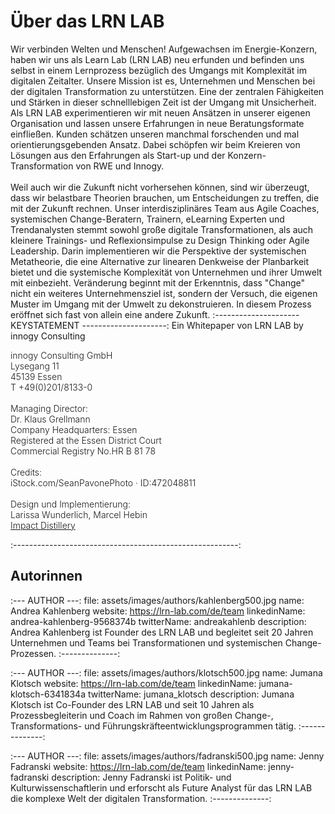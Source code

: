 # Über das LRN LAB

Wir verbinden Welten und Menschen! Aufgewachsen im Energie-Konzern, haben wir uns als Learn Lab (LRN LAB) neu erfunden und befinden uns selbst in einem Lernprozess bezüglich des Umgangs mit Komplexität im digitalen Zeitalter. Unsere Mission ist es, Unternehmen und Menschen bei der digitalen Transformation zu unterstützen. Eine der zentralen Fähigkeiten und Stärken in dieser schnelllebigen Zeit ist der Umgang mit Unsicherheit. Als LRN LAB experimentieren wir mit neuen Ansätzen in unserer eigenen Organisation und lassen unsere Erfahrungen in neue Beratungsformate einfließen. Kunden schätzen unseren manchmal forschenden und mal orientierungsgebenden Ansatz. Dabei schöpfen wir beim Kreieren von Lösungen aus den Erfahrungen als Start-up und der Konzern-Transformation von RWE und Innogy.<br><br>Weil auch wir die Zukunft nicht vorhersehen können, sind wir überzeugt, dass wir belastbare Theorien brauchen, um Entscheidungen zu treffen, die mit der Zukunft rechnen. Unser interdisziplinäres Team aus Agile Coaches, systemischen Change-Beratern, Trainern, eLearning Experten und Trendanalysten stemmt sowohl große digitale Transformationen, als auch kleinere Trainings- und Reflexionsimpulse zu Design Thinking oder Agile Leadership. Darin implementieren wir die Perspektive der systemischen Metatheorie, die eine Alternative zur linearen Denkweise der Planbarkeit bietet und die systemische Komplexität von Unternehmen und ihrer Umwelt mit einbezieht. Veränderung beginnt mit der Erkenntnis, dass "Change" nicht ein weiteres Unternehmensziel ist, sondern der Versuch, die eigenen Muster im Umgang mit der Umwelt zu dekonstruieren. In diesem Prozess eröffnet sich fast von allein eine andere Zukunft.
:--------------------- KEYSTATEMENT ---------------------:
Ein Whitepaper von LRN LAB by innogy Consulting
<p style="font-weight: 300">
innogy Consulting GmbH<br/>
Lysegang 11<br/>
45139 Essen<br/>
T +49(0)201/8133-0<br/><br/>
Managing Director:<br/>
Dr. Klaus Grellmann<br/>
Company Headquarters: Essen<br/>
Registered at the Essen District Court<br/>
Commercial Registry No.HR B 81 78<br/><br/>
Credits:<br/>iStock.com/SeanPavonePhoto · ID:472048811<br/><br/>
Design und Implementierung:<br/>
Larissa Wunderlich, Marcel Hebin<br/>
<a href="http://www.impactdistillery.com">Impact Distillery</a>
</p>
:--------------------------------------------------------:

## Autorinnen 

:--- AUTHOR ---:
file: assets/images/authors/kahlenberg500.jpg
name: Andrea Kahlenberg
website: https://lrn-lab.com/de/team
linkedinName: andrea-kahlenberg-9568374b
twitterName: andreakahlenb
description: Andrea Kahlenberg ist Founder des LRN LAB und begleitet seit 20 Jahren Unternehmen und Teams bei Transformationen und systemischen Change-Prozessen.
:--------------:

:--- AUTHOR ---:
file: assets/images/authors/klotsch500.jpg
name: Jumana Klotsch
website: https://lrn-lab.com/de/team
linkedinName: jumana-klotsch-6341834a
twitterName: jumana_klotsch
description: Jumana Klotsch ist Co-Founder des LRN LAB und seit 10 Jahren als Prozessbegleiterin und Coach im Rahmen von großen Change-, Transformations- und Führungskräfteentwicklungsprogrammen tätig.
:--------------:

:--- AUTHOR ---:
file: assets/images/authors/fadranski500.jpg
name: Jenny Fadranski
website: https://lrn-lab.com/de/team
linkedinName: jenny-fadranski
description: Jenny Fadranski ist Politik- und Kulturwissenschaftlerin und erforscht als Future Analyst für das LRN LAB die komplexe Welt der digitalen Transformation.
:--------------:


